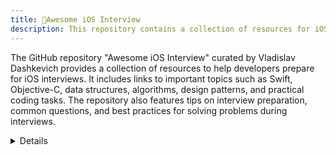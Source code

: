 ```yaml
---
title: 🚀Awesome iOS Interview
description: This repository contains a collection of resources for iOS interview preparation, covering a wide range of topics from UIKit to Swift. It includes articles, questions, and guides to help developers excel in iOS interviews.
---
```


The GitHub repository "Awesome iOS Interview" curated by Vladislav Dashkevich provides a collection of resources to help developers prepare for iOS interviews. It includes links to important topics such as Swift, Objective-C, data structures, algorithms, design patterns, and practical coding tasks. The repository also features tips on interview preparation, common questions, and best practices for solving problems during interviews.

<details>
**URL:** https://github.com/dashvlas/awesome-ios-interview

**Authors:** `Vladislav Dashkevich`

**Complexity Levels:**
   - **Beginner:** 30%
   - **Intermediate:** 40%
   - **Advanced:** 30%

**Frequency of Updates:** Periodically updated with new content and resources.

**Types of Content:**
   - **Guides:** 50% (In-depth preparation guides)
   - **Coding Tasks:** 30% (Practical coding exercises)
   - **Interview Tips:** 20% (Advice and best practices)

**Additional Features:**
   - **Community Contributions:** Open for contributions and suggestions from the developer community.
</details>

<LinkCard title="Visit Awesome iOS Interview on GitHub" href="https://github.com/dashvlas/awesome-ios-interview" />
